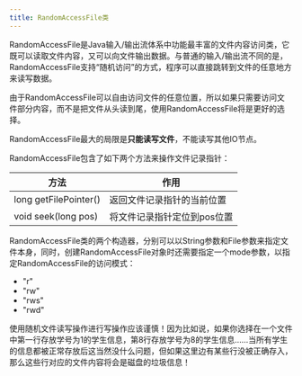 ```yaml
---
title: RandomAccessFile类
---
```


RandomAccessFile是Java输入/输出流体系中功能最丰富的文件内容访问类，它既可以读取文件内容，又可以向文件输出数据。与普通的输入/输出流不同的是，RandomAccessFile支持“随机访问”的方式，程序可以直接跳转到文件的任意地方来读写数据。

由于RandomAccessFile可以自由访问文件的任意位置，所以如果只需要访问文件部分内容，而不是把文件从头读到尾，使用RandomAccessFile将是更好的选择。

RandomAccessFile最大的局限是**只能读写文件**，不能读写其他IO节点。

RandomAccessFile包含了如下两个方法来操作文件记录指针：

| 方法                   | 作用                        |
| ---------------------- | --------------------------- |
| long  getFilePointer() | 返回文件记录指针的当前位置  |
| void  seek(long pos)   | 将文件记录指针定位到pos位置 |

RandomAccessFile类的两个构造器，分别可以以String参数和File参数来指定文件本身，同时，创建RandomAccessFile对象时还需要指定一个mode参数，以指定RandomAccessFile的访问模式：

- "r"
- "rw"
- "rws"
- "rwd"

使用随机文件读写操作进行写操作应该谨慎！因为比如说，如果你选择在一个文件中第一行存放学号为1的学生信息，第8行存放学号为8的学生信息……当所有学生的信息都被正常存放后这当然没什么问题，但如果这里边有某些行没被正确存入，那么这些行对应的文件内容将会是磁盘的垃圾信息！

